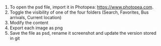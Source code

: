 1. To open the psd file, import it in Photopea: https://www.photopea.com.
2. Toggle the visibility of one of the four folders (Search, Favorites, Bus arrivals, Current location)
3. Modify the content
4. Export each image as png
5. Save the file as psd, rename it screenshot and update the version stored in git
